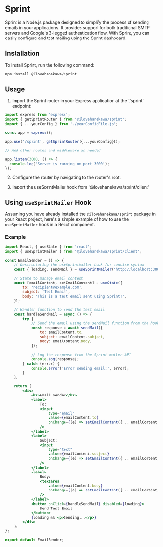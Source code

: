 # Sprint

Sprint is a Node.js package designed to simplify the process of sending emails in your applications. It provides support for both traditional SMTP servers and Google's 3-legged authentication flow. With Sprint, you can easily configure and test mailing using the Sprint dashboard.

## Installation

To install Sprint, run the following command:

```bash
npm install @ilovehanekawa/sprint
```

## Usage

1. Import the Sprint router in your Express application at the '/sprint' endpoint:

```javascript
import express from 'express';
import { getSprintRouter } from '@ilovehanekawa/sprint';
import { ...yourConfig } from './yourConfigFile.js';

const app = express();

app.use('/sprint', getSprintRouter({...yourConfig}));

// Add other routes and middleware as needed

app.listen(3000, () => {
  console.log('Server is running on port 3000');
});
```
2. Configure the router by navigating to the router's root.

3. Import the useSprintMailer hook from '@lovehanekawa/sprint/client'

## Using `useSprintMailer` Hook

Assuming you have already installed the `@ilovehanekawa/sprint` package in your React project, here's a simple example of how to use the `useSprintMailer` hook in a React component.

### Example

```jsx
import React, { useState } from 'react';
import { useSprintMailer } from '@ilovehanekawa/sprint/client';

const EmailSender = () => {
    // Destructuring the useSprintMailer hook for concise syntax
    const { loading, sendMail } = useSprintMailer('http://localhost:3000/sprint');

    // State to manage email content
    const [emailContent, setEmailContent] = useState({
        to: 'recipient@example.com',
        subject: 'Test Email',
        body: 'This is a test email sent using Sprint!',
    });

    // Handler function to send the test email
    const handleSendMail = async () => {
        try {
            // Send the email using the sendMail function from the hook
            const response = await sendMail({
                to: emailContent.to,
                subject: emailContent.subject,
                body: emailContent.body,
            });

            // Log the response from the Sprint mailer API
            console.log(response);
        } catch (error) {
            console.error('Error sending email:', error);
        }
    };

    return (
        <div>
            <h2>Email Sender</h2>
            <label>
                To:
                <input
                    type="email"
                    value={emailContent.to}
                    onChange={(e) => setEmailContent({ ...emailContent, to: e.target.value })}
                />
            </label>
            <label>
                Subject:
                <input
                    type="text"
                    value={emailContent.subject}
                    onChange={(e) => setEmailContent({ ...emailContent, subject: e.target.value })}
                />
            </label>
            <label>
                Body:
                <textarea
                    value={emailContent.body}
                    onChange={(e) => setEmailContent({ ...emailContent, body: e.target.value })}
                />
            </label>
            <button onClick={handleSendMail} disabled={loading}>
                Send Test Email
            </button>
            {loading && <p>Sending...</p>}
        </div>
    );
};

export default EmailSender;
```
